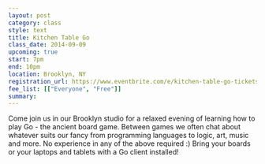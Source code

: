 ```yaml
---
layout: post
category: class
style: text
title: Kitchen Table Go
class_date: 2014-09-09
upcoming: true
start: 7pm
end: 10pm
location: Brooklyn, NY
registration_url: https://www.eventbrite.com/e/kitchen-table-go-tickets-12787159739
fee_list: [["Everyone", "Free"]]
summary: 
---
```


Come join us in our Brooklyn studio for a relaxed evening of learning
how to play Go - the ancient board game. Between games we often chat
about whatever suits our fancy from programming languages to logic,
art, music and more. No experience in any of the above required :)
Bring your boards or your laptops and tablets with a Go client
installed!

